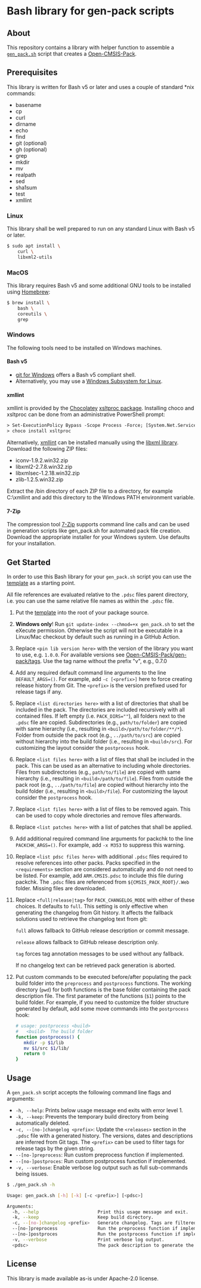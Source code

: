 # Bash library for gen-pack scripts

## About

This repository contains a library with helper function to assemble a
[`gen_pack.sh`](./template/gen_pack.sh) script that creates a
[Open-CMSIS-Pack](https://open-cmsis-pack.github.io/Open-CMSIS-Pack-Spec/main/html/index.html).

## Prerequisites

This library is written for Bash v5 or later and uses a couple of standard
\*nix commands:

- basename
- cp
- curl
- dirname
- echo
- find
- git (optional)
- gh (optional)
- grep
- mkdir
- mv
- realpath
- sed
- sha1sum
- test
- xmllint

### Linux

This library shall be well prepared to run on any standard Linux with Bash v5 or later.

```sh
$ sudo apt install \
    curl \
    libxml2-utils
```

### MacOS

This library requires Bash v5 and some additional GNU tools to be installed using [Homebrew](https://brew.sh/):

```sh
$ brew install \
    bash \ 
    coreutils \
    grep
```

### Windows

The following tools need to be installed on Windows machines.

#### Bash v5

- [git for Windows](https://gitforwindows.org/) offers a Bash v5 compliant shell.
- Alternatively, you may use a [Windows Subsystem for Linux](https://docs.microsoft.com/en-us/windows/wsl/).

#### xmllint

xmllint is provided by the [Chocolatey](https://chocolatey.org/install) [xsltproc package](https://chocolatey.org/packages/xsltproc).
Installing choco and xsltproc can be done from an administrative PowerShell prompt:

```ps
> Set-ExecutionPolicy Bypass -Scope Process -Force; [System.Net.ServicePointManager]::SecurityProtocol = [System.Net.ServicePointManager]::SecurityProtocol -bor 3072; iex ((New-Object System.Net.WebClient).DownloadString('https://community.chocolatey.org/install.ps1'))
> choco install xsltproc
```

Alternatively, [xmllint](http://xmlsoft.org/xmllint.html) can be installed manually using the
[libxml library](https://www.zlatkovic.com/pub/libxml/). Download the following ZIP files:

- iconv-1.9.2.win32.zip
- libxml2-2.7.8.win32.zip
- libxmlsec-1.2.18.win32.zip
- zlib-1.2.5.win32.zip

Extract the /bin directory of each ZIP file to a directory, for example C:\xmllint and add this directory to the
Windows PATH environment variable.

#### 7-Zip

The compression tool [7-Zip](http://www.7-zip.org/) supports command line calls and can be used in generation scripts
like gen_pack.sh for automated pack file creation. Download the appropriate installer for your Windows system. Use
defaults for your installation.

## Get Started

In order to use this Bash library for your `gen_pack.sh` script you can use
the [template](template/gen_pack.sh) as a starting point.

All file references are evaluated relative to the `.pdsc` files parent directory, i.e. you
can use the same relative file names as within the `.pdsc` file.

1. Put the [template](template/gen_pack.sh) into the root of your package source.
1. **Windows only**! Run `git update-index --chmod=+x gen_pack.sh` to set the eXecute permission. Otherwise the script will not be executable in a Linux/Mac checkout by default such as running in a GitHub Action.
1. Replace `<pin lib version here>` with the version of the library you want to use, e.g. `1.0.0`.
   For available versions see [Open-CMSIS-Pack/gen-pack/tags](https://github.com/Open-CMSIS-Pack/gen-pack/tags).
   Use the tag name without the prefix "v", e.g., 0.7.0
1. Add any required default command line arguments to the line `DEFAULT_ARGS=()`.
   For example, add `-c [<prefix>]` here to force creating release history from Git.
   The `<prefix>` is the version prefixed used for release tags if any.
1. Replace `<list directories here>` with a list of directories that shall be included in the pack.
   The directories are included recursively with all contained files. If left empty (i.e. `PACK_DIRS=""`),
   all folders next to the `.pdsc` file are copied.
   Subdirectories (e.g., `path/to/folder`) are copied with same hierarchy
   (i.e., resulting in `<build>/path/to/folder/**/*`).
   Folder from outside the pack root (e.g., `../path/to/src`) are copied without hierarchy into the build
   folder (i.e., resulting in `<build>/src`). For customizing the layout consider the `postprocess` hook.
1. Replace `<list files here>` with a list of files that shall be included in the pack.
   This can be used as an alternative to including whole directories.
   Files from subdirectories (e.g., `path/to/file`) are copied with same hierarchy
   (i.e., resulting in `<build>/path/to/file`).
   Files from outside the pack root (e.g., `../path/to/file`) are copied without hierarchy into the build
   folder (i.e., resulting in `<build>/file`). For customizing the layout consider the `postprocess` hook.
1. Replace `<list files here>` with a list of files to be removed again.
   This can be used to copy whole directories and remove files afterwards.
1. Replace `<list patches here>` with a list of patches that shall be applied.
1. Add additional required command line arguments for packchk to the line `PACKCHK_ARGS=()`.
   For example, add `-x M353` to suppress this warning.
1. Replace `<list pdsc files here>` with additional `.pdsc` files required to resolve references into other packs.
   Packs specified in the `<requirements>` section are considered automatically and do not need to be listed.
   For example, add `ARM.CMSIS.pdsc` to include this file during packchk. The `.pdsc` files are referenced from
   `${CMSIS_PACK_ROOT}/.Web` folder. Missing files are downloaded.
1. Replace `<full|release|tag>` for `PACK_CHANGELOG_MODE` with either of these choices. It defaults to `full`. This setting
   is only effective when generating the changelog from Git history. It affects the fallback solutions
   used to retrieve the changelog text from git:

   `full` allows fallback to GitHub release description or commit message.

   `release` allows fallback to GitHub release description only.

   `tag` forces tag annotation messages to be used without any fallback.

   If no changelog text can be retrieved pack generation is aborted.
1. Put custom commands to be executed before/after populating the pack build folder
   into the `preprocess` and `postprocess` functions. The working directory (`pwd`) for
   both functions is the base folder containing the pack description file. The first
   parameter of the functions (`$1`) points to the build folder.
   For example, if you need to customize the folder structure generated by default, add
   some move commands into the `postprocess` hook:

   ```bash
   # usage: postprocess <build>
   #   <build>  The build folder
   function postprocess() {
      mkdir -p $1/lib
      mv $1/src $1/lib/
      return 0
   }
   ```

## Usage

A `gen_pack.sh` script accepts the following command line flags and arguments:

- `-h, --help`: Prints below usage message end exits with error level 1.
- `-k, --keep`: Prevents the temporary build directory from being automatically deleted.
- `-c, --[no-]changelog <prefix>`: Update the `<releases>` section in the `.pdsc` file with a generated history. The
                                   versions, dates and descriptions are inferred from Git tags. The `<prefix>` can be
                                   used to filter tags for release tags by the given string.
- `--[no-]preprocess`: Run custom preprocess function if implemented.
- `--[no-]postproces`: Run custom postprocess function if implemented.
- `-v, --verbose`: Enable verbose log output such as full sub-commands being issues.

```sh
$ ./gen_pack.sh -h

Usage: gen_pack.sh [-h] [-k] [-c <prefix>] [<pdsc>]

Arguments:
  -h, --help                      Print this usage message and exit.
  -k, --keep                      Keep build directory.
  -c, --[no-]changelog <prefix>   Generate changelog. Tags are filtered for <prefix>.
  --[no-]preprocess               Run the preprocess function if implemented in the enclosing script.
  --[no-]postproces               Run the postprocess function if implemented in the enclosing script.
  -v, --verbose                   Print verbose log output.
  <pdsc>                          The pack description to generate the pack for.
```

## License

This library is made available as-is under Apache-2.0 license.
